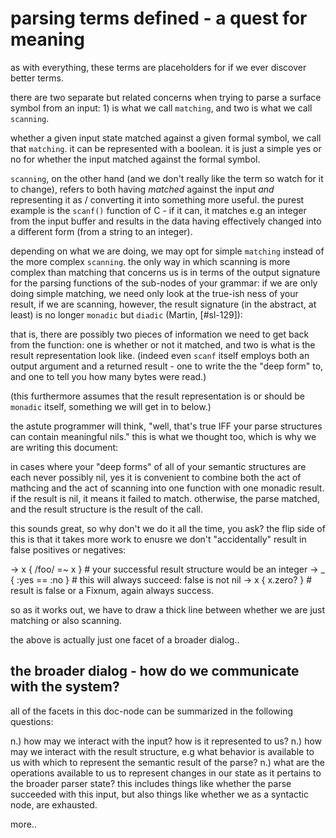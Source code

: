 # parsing terms defined - a quest for meaning

as with everything, these terms are placeholders for if we ever discover better
terms.

there are two separate but related concerns when trying to parse a surface
symbol from an input: 1) is what we call `matching`, and two is what we call
`scanning`.

whether a given input state matched against a given formal symbol, we call
that `matching`. it can be represented with a boolean. it is just a simple
yes or no for whether the input matched against the formal symbol.

`scanning`, on the other hand (and we don't really like the term so watch for
it to change), refers to both having _matched_ against the input *and*
representing it as / converting it into something more useful. the purest
example is the `scanf()` function of C - if it can, it matches e.g an integer
from the input buffer and results in the data having effectively changed
into a different form (from a string to an integer).

depending on what we are doing, we may opt for simple `matching` instead
of the more complex `scanning`. the only way in which scanning is more complex
than matching that concerns us is in terms of the output signature for the
parsing functions of the sub-nodes of your grammar: if we are only doing
simple matching, we need only look at the true-ish ness of your result,
if we are scanning, however, the result signature (in the abstract, at least)
is no longer `monadic` but `diadic` (Martin, [#sl-129]):

that is, there are possibly two pieces of information we need to get back
from the function: one is whether or not it matched, and two is what is the
result representation look like. (indeed even `scanf` itself employs both
an output argument and a returned result - one to write the the "deep form"
to, and one to tell you how many bytes were read.)

(this furthermore assumes that the result representation is or should be
`monadic` itself, something we will get in to below.)

the astute programmer will think, "well, that's true IFF your parse structures
can contain meaningful nils." this is what we thought too, which is why
we are writing this document:

in cases where your "deep forms" of all of your semantic structures are each
never possibly nil, yes it is convenient to combine both the act of mathcing
and the act of scanning into one function with one monadic result. if the
result is nil, it means it failed to match. otherwise, the parse matched, and
the result structure is the result of the call.

this sounds great, so why don't we do it all the time, you ask? the flip side
of this is that it takes more work to enusre we don't "accidentally" result
in false positives or negatives:

  -> x { /foo/ =~ x  }  # your successful result structure would be an integer
  -> _ { :yes == :no }  # this will always succeed: false is not nil
  -> x { x.zero?     }  # result is false or a Fixnum, again always success.

so as it works out, we have to draw a thick line between whether we are just
matching or also scanning.

the above is actually just one facet of a broader dialog..


## the broader dialog - how do we communicate with the system?

all of the facets in this doc-node can be summarized in the following
questions:


  n.) how may we interact with the input? how is it represented to us?
  n.) how may we interact with the result structure, e.g what behavior is
      available to us with which to represent the semantic result of the parse?
  n.) what are the operations available to us to represent changes in our
      state as it pertains to the broader parser state? this includes things
      like whether the parse succeeded with this input, but also things like
      whether we as a syntactic node, are exhausted.

more..
